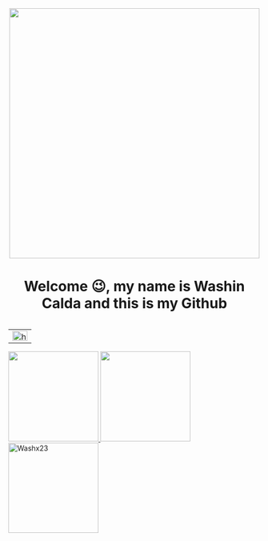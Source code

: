 <div id="header" align="center">
    <img src="https://mir-s3-cdn-cf.behance.net/project_modules/max_1200/5dccaf139668821.623369988a107.gif" width="500"/>
    <h1  class="page_title" align="center">Welcome 😉, my name is Washin Calda and this is my Github </h1>
  </div>
  <table align="right">
<tr>
<td>
<a href="https://www.linkedin.com/in/washington-calda-796171226/" target="blank"><img align="center" src="https://raw.githubusercontent.com/rahuldkjain/github-profile-readme-generator/master/src/images/icons/Social/linked-in-alt.svg" alt="https://www.linkedin.com/in/washington-calda-796171226/" height="20" width="30" /></a>
</td>
</tr>
</table>
<div>
    
  <a href="https://github.com/Washx23">
     
  <img height="180em" src="https://github-readme-stats.vercel.app/api?username=Washx23&show_icons=true&theme=radical&include_all_commits=true&count_private=true"/>
  <img height="180em" src="https://github-readme-stats.vercel.app/api/top-langs/?username=Washx23&layout=compact&langs_count=7&theme=radical"/>
      <img height="180em" src="https://github-readme-streak-stats.herokuapp.com/?user=Washx23
&layout=compact&langs_count=7&theme=radical" alt="Washx23
" />
</div>
